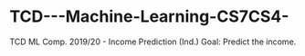# TCD---Machine-Learning-CS7CS4-
TCD ML Comp. 2019/20 - Income Prediction (Ind.) Goal: Predict the income.
